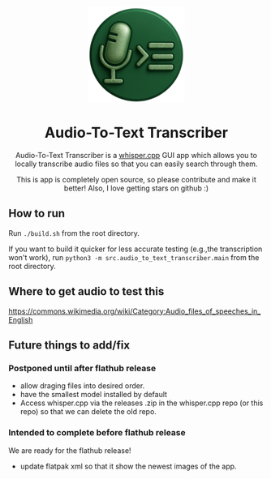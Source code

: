 <p align="center"><img width='190' src="https://github.com/JaredTweed/AudioToTextTranscriber/blob/main/images/icon-large.png">
<h1 align="center">Audio-To-Text Transcriber</h1>

<p align="center">Audio-To-Text Transcriber is a <a href="https://github.com/ggml-org/whisper.cpp">whisper.cpp</a> GUI app which allows you to locally transcribe audio files so that you can easily search through them.</p>

<p align="center">This is app is completely open source, so please contribute and make it better! Also, I love getting stars on github :)</p>

<!--<p align="center"><a href='https://flathub.org/apps/io.github.JaredTweed.AudioToTextTranscriber'><img width='190' alt='Download on Flathub' src='https://flathub.org/api/badge?locale=en'/></a></p> -->

## How to run

Run `./build.sh` from the root directory.

If you want to build it quicker for less accurate testing (e.g.,the transcription won't work), run `python3 -m src.audio_to_text_transcriber.main` from the root directory.

## Where to get audio to test this

https://commons.wikimedia.org/wiki/Category:Audio_files_of_speeches_in_English

## Future things to add/fix

### Postponed until after flathub release

* allow draging files into desired order.
* have the smallest model installed by default
* Access whisper.cpp via the releases .zip in the whisper.cpp repo (or this repo) so that we can delete the old repo.

### Intended to complete before flathub release

We are ready for the flathub release!
* update flatpak xml so that it show the newest images of the app.
